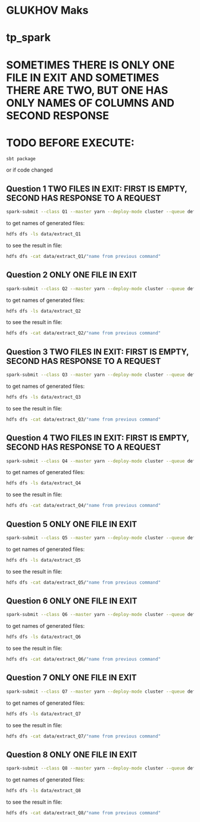 # GLUKHOV Maks

# tp_spark

# SOMETIMES THERE IS ONLY ONE FILE IN EXIT AND SOMETIMES THERE ARE TWO, BUT ONE HAS ONLY NAMES OF COLUMNS AND SECOND RESPONSE

# TODO BEFORE EXECUTE:
```bash
sbt package
```

or if code changed


## Question 1 TWO FILES IN EXIT: FIRST IS EMPTY, SECOND HAS RESPONSE TO A REQUEST

```bash
spark-submit --class Q1 --master yarn --deploy-mode cluster --queue default target/scala-2.13/simple-project_2.13-1.0.jar hdfs:///user/mglukhov/data/source/ hdfs:///user/mglukhov/data/extract_Q1
```

to get names of generated files:
```bash
hdfs dfs -ls data/extract_Q1
```

to see the result in file:
```bash
hdfs dfs -cat data/extract_Q1/"name from previous command"
```



## Question 2 ONLY ONE FILE IN EXIT

```bash
spark-submit --class Q2 --master yarn --deploy-mode cluster --queue default target/scala-2.13/simple-project_2.13-1.0.jar hdfs:///user/mglukhov/data/source/ hdfs:///user/mglukhov/data/extract_Q2
```

to get names of generated files:
```bash
hdfs dfs -ls data/extract_Q2
```

to see the result in file:
```bash
hdfs dfs -cat data/extract_Q2/"name from previous command" 
```

## Question 3 TWO FILES IN EXIT: FIRST IS EMPTY, SECOND HAS RESPONSE TO A REQUEST

```bash
spark-submit --class Q3 --master yarn --deploy-mode cluster --queue default target/scala-2.13/simple-project_2.13-1.0.jar hdfs:///user/mglukhov/data/source/ hdfs:///user/mglukhov/data/extract_Q3
```

to get names of generated files:
```bash
hdfs dfs -ls data/extract_Q3
```

to see the result in file:
```bash
hdfs dfs -cat data/extract_Q3/"name from previous command" 
```



## Question 4 TWO FILES IN EXIT: FIRST IS EMPTY, SECOND HAS RESPONSE TO A REQUEST

```bash
spark-submit --class Q4 --master yarn --deploy-mode cluster --queue default target/scala-2.13/simple-project_2.13-1.0.jar hdfs:///user/mglukhov/data/source/ hdfs:///user/mglukhov/data/extract_Q4
```

to get names of generated files:
```bash
hdfs dfs -ls data/extract_Q4
```

to see the result in file:
```bash
hdfs dfs -cat data/extract_Q4/"name from previous command" 
```

## Question 5 ONLY ONE FILE IN EXIT

```bash
spark-submit --class Q5 --master yarn --deploy-mode cluster --queue default target/scala-2.13/simple-project_2.13-1.0.jar hdfs:///user/mglukhov/data/source/ hdfs:///user/mglukhov/data/extract_Q5
```

to get names of generated files:
```bash
hdfs dfs -ls data/extract_Q5
```

to see the result in file:
```bash
hdfs dfs -cat data/extract_Q5/"name from previous command" 
```

## Question 6 ONLY ONE FILE IN EXIT

```bash
spark-submit --class Q6 --master yarn --deploy-mode cluster --queue default target/scala-2.13/simple-project_2.13-1.0.jar hdfs:///user/mglukhov/data/source/ hdfs:///user/mglukhov/data/extract_Q6
```

to get names of generated files:
```bash
hdfs dfs -ls data/extract_Q6
```

to see the result in file:
```bash
hdfs dfs -cat data/extract_Q6/"name from previous command" 
```

## Question 7 ONLY ONE FILE IN EXIT

```bash
spark-submit --class Q7 --master yarn --deploy-mode cluster --queue default target/scala-2.13/simple-project_2.13-1.0.jar hdfs:///user/mglukhov/data/source/ hdfs:///user/mglukhov/data/object/ hdfs:///user/mglukhov/data/extract_Q7
```

to get names of generated files:
```bash
hdfs dfs -ls data/extract_Q7
```

to see the result in file:
```bash
hdfs dfs -cat data/extract_Q7/"name from previous command" 
```

## Question 8 ONLY ONE FILE IN EXIT

```bash
spark-submit --class Q8 --master yarn --deploy-mode cluster --queue default target/scala-2.13/simple-project_2.13-1.0.jar hdfs:///user/mglukhov/data/source/ hdfs:///user/mglukhov/data/object/ hdfs:///user/mglukhov/data/extract_Q8
```

to get names of generated files:
```bash
hdfs dfs -ls data/extract_Q8
```

to see the result in file:
```bash
hdfs dfs -cat data/extract_Q8/"name from previous command" 
```

